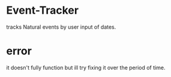 # Event-Tracker
tracks Natural events by user input of dates.
# error
it doesn't fully function but ill try fixing it over the period of time.
